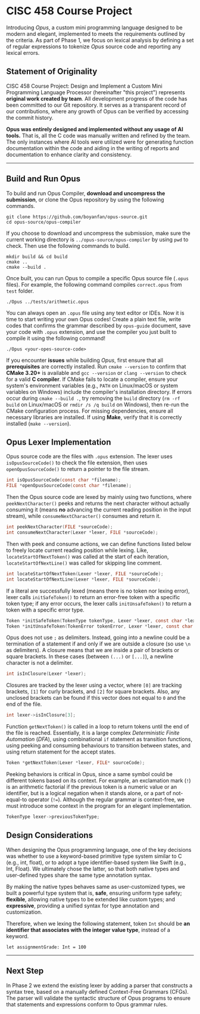 # CISC 458 Course Project

Introducing *Opus*, a custom mini programming language designed to be modern and elegant, 
implemented to meets the requirements outlined by the criteria. As part of Phase 1,
we focus on lexical analysis by defining a set of regular expressions to tokenize 
*Opus* source code and reporting  any lexical errors.

## Statement of Originality
CISC 458 Course Project: Design and Implement a Custom Mini Programming Language 
Processor (hereinafter "this project") represents **original work created by team**.
All development progress of the code has been committed to our Git repository. 
It serves as a transparent record of our contributions, where any growth of Opus can be 
verified by accessing the commit history.

**Opus was entirely designed and implemented without any usage of AI tools.** 
That is, all the C code was manually written and refined by the team. The only instances 
where AI tools were utilized were for generating function documentation within the code 
and aiding in the writing of reports and documentation to enhance clarity and consistency.

---

## Build and Run Opus
To build and run Opus Compiler, **download and uncompress the submission**, or clone
the Opus repository by using the following commands.
```shell
git clone https://github.com/boyanfan/opus-source.git
cd opus-source/opus-compiler
```
If you choose to download and uncompress the submission, make sure the current 
working directory is `../opus-source/opus-compiler` by using `pwd` to check. Then use
the following commands to build.
```shell
mkdir build && cd build
cmake ..
cmake --build .
```
Once built, you can run Opus to compile a specific Opus source file (`.opus` files). 
For example, the following command compiles `correct.opus` from `test` folder.
```shell
./Opus ../tests/arithmetic.opus
```
You can always open an `.opus` file using any text editor or IDEs. Now it is time to start 
writing your own Opus codes! Create a plain text file, write codes that confirms the grammar
described by `opus-guide` document, save your code with `.opus` extension, 
and use the compiler you just built to compile it using the following command!
```shell
./Opus <your-opes-source-code>
```

If you encounter **issues** while building *Opus*, first ensure that all **prerequisites** are 
correctly installed. Run `cmake --version` to confirm that **CMake 3.20+** is available 
and `gcc --version` or `clang --version` to check for a valid **C compiler**. If CMake 
fails to locate a compiler, ensure your system's environment variables 
(e.g., `PATH` on Linux/macOS or system variables on Windows) include the compiler's 
installation directory. If errors occur during `cmake --build .`, try removing the `build` directory 
(`rm -rf build` on Linux/macOS or `rmdir /s /q build` on Windows), then re-run the CMake 
configuration process. For missing dependencies, ensure all necessary libraries are 
installed. If using **Make**, verify that it is correctly installed (`make --version`).

## Opus Lexer Implementation
Opus source code are the files with `.opus` extension. The lexer uses `isOpusSourceCode()` 
to check the file extension, then uses `openOpusSourceCode()` to return a pointer to the 
file stream.

```C
int isOpusSourceCode(const char *filename);
FILE *openOpusSourceCode(const char *filename);
```

Then the Opus source code are lexed by mainly using two functions, where 
`peekNextCharacter()` peeks and returns the next character without actually consuming it 
(means **no** advancing the current reading position in the input stream), 
while `consumeNextCharacter()` consumes and return it.

```C
int peekNextCharacter(FILE *sourceCode);
int consumeNextCharacter(Lexer *lexer, FILE *sourceCode);
```

Then with peek and consume actions, we can define functions listed below to freely locate
current reading position while lexing. Like, `locateStartOfNextToken()` was called at the 
start of each iteration, `locateStartOfNextLine()` was called for skipping line comment.
```C
int locateStartOfNextToken(Lexer *lexer, FILE *sourceCode);
int locateStartOfNextLine(Lexer *lexer, FILE *sourceCode);
```

If a literal are successfully lexed (means there is no token nor lexing error), lexer 
calls `initSafeToken()` to return an error-free token with a specific token 
type; if any error occurs, the lexer calls `initUnsafeToken()` to return a token 
with a specific error type.

```C
Token *initSafeToken(TokenType tokenType, Lexer *lexer, const char *lexeme);
Token *initUnsafeToken(TokenError tokenError, Lexer *lexer, const char *lexeme);
```

Opus does not use `;` as delimiters. Instead, going into a newline could be a termination
of a statement if and only if we are outside a closure (so use `\n` as delimiters). 
A closure means that we are inside a pair of brackets or square brackets. 
In these cases (between `(...)` or `[...]`), a newline character is not a delimiter.

```C
int isInClosure(Lexer *lexer);
```

Closures are tracked by the lexer using a vector, where `[0]` are tracking brackets,
`[1]` for curly brackets, and `[2]` for square brackets. Also, any unclosed brackets can be 
found if this vector does not equal to `0` and the end of the file.

```C
int lexer->isInClosure[3];
```

Function `getNextToken()` is called in a loop to return tokens until the end of the file
is reached. Essentially, it is a large complex _Deterministic Finite Automation_ (_DFA_),
using combinational `if` statement as transition functions, using peeking and consuming
behaviours to transition between states, and using return statement for the accept states.

```C
Token *getNextToken(Lexer *lexer, FILE* sourceCode);
```

Peeking behaviors is critical in Opus, since a same symbol could be different tokens
based on its context. For example, an exclamation mark (`!`) is an arithmetic factorial if
the previous token is a numeric value or an identifier, but is a logical negation when it 
stands alone, or a part of not-equal-to operator (`!=`). Although the regular grammar is
context-free, we must introduce some context in the program for an elegant implementation.

```C
TokenType lexer->previousTokenType;
```

## Design Considerations
When designing the Opus programming language, one of the key decisions was
whether to use a keyword-based primitive type system similar to C (e.g., int, float), 
or to adopt a type identifier-based system like Swift (e.g., Int, Float). We ultimately 
chose the latter, so that both native types and user-defined types share the same type 
annotation syntax.

By making the native types behaves same as user-customized types, we built a powerful type
system that is, **safe**, ensuring uniform type safety; **flexible**, allowing native 
types to be extended like custom types; and **expressive**, providing a unified syntax 
for type annotation and customization.

Therefore, when we lexing the following statement, token `Int` should be **an identifier
that associates with the integer value type**, instead of a keyword. 

```Opus
let assignmentGrade: Int = 100
```

---

## Next Step
In Phase 2 we extend the existing lexer by adding a parser that constructs a syntax tree,
based on a manually defined Context-Free Grammars (CFGs). The parser will validate 
the syntactic structure of Opus programs to ensure that statements and expressions 
conform to Opus grammar rules.